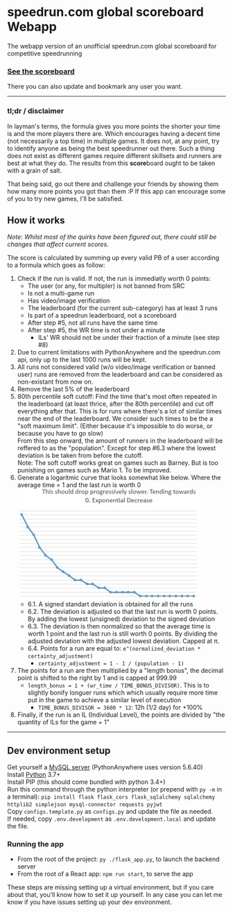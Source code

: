# speedrun.com global scoreboard Webapp

The webapp version of an unofficial speedrun.com global scoreboard for competitive speedrunning

### **[See the scoreboard](https://www.Avasam.dev/)**

There you can also update and bookmark any user you want.

---

### tl;dr / disclaimer

In layman's terms, the formula gives you more points the shorter your time is and the more players there are. Which encourages having a decent time (not necessarily a top time) in multiple games. It does not, at any point, try to identify anyone as being the best speedrunner out there. Such a thing does not exist as different games require different skillsets and runners are best at what they do. The results from this **score**board ought to be taken with a grain of salt.

That being said, go out there and challenge your friends by showing them how many more points you got than them :P If this app can encourage some of you to try new games, I'll be satisfied.

## How it works

*Note: Whilst most of the quirks have been figured out, there could still be changes that affect current scores.*

The score is calculated by summing up every valid PB of a user according to a formula which goes as follow:

1. Check if the run is valid. If not, the run is immediatly worth 0 points:
    - The user (or any, for multipler) is not banned from SRC
    - Is not a multi-game run
    - Has video/image verification
    - The leaderboard (for the current sub-category) has at least 3 runs
    - Is part of a speedrun leaderboard, not a scoreboard
    - After step #5, not all runs have the same time
    - After step #5, the WR time is not under a minute
        - ILs' WR should not be under their fraction of a minute (see step #8)
2. Due to current limitations with PythonAnywhere and the speedrun.com api, only up to the last 1000 runs will be kept.
3. All runs not considered valid (w/o video/image verification or banned user) runs are removed from the leaderboard and can be considered as non-existant from now on.
4. Remove the last 5% of the leaderboard
5. 80th percentile soft cutoff: Find the time that's most often repeated in the leaderboard (at least thrice, after the 80th percentile) and cut off everything after that. This is for runs where there's a lot of similar times near the end of the leaderboard. We consider such times to be the a "soft maximum limit". (Either because it's impossible to do worse, or because you have to go slow)  
From this step onward, the amount of runners in the leaderboard will be reffered to as the "population". Except for step #6.3 where the lowest deviation is be taken from before the cutoff.  
Note: The soft cutoff works great on games such as Barney. But is too punishing on games such as Mario 1. To be improved.
6. Generate a logaritmic curve that looks somewhat like below. Where the average time = 1 and the last run is worth 0  
![Curve Example](/assets/images/Curve%20example.jpg)
    - 6.1. A signed standart deviation is obtained for all the runs
    - 6.2. The deviation is adjusted so that the last run is worth 0 points. By adding the lowest (unsigned) deviation to the signed deviation
    - 6.3. The deviation is then normalized so that the average time is worth 1 point and the last run is still worth 0 points. By dividing the adjusted deviation with the adjusted lowest deviation. Capped at π.
    - 6.4. Points for a run are equal to: `e^(normalized_deviation * certainty_adjustment)`
        - `certainty_adjustment = 1 - 1 / (population - 1)`
7. The points for a run are then multiplied by a "length bonus", the decimal point is shifted to the right by 1 and is capped at 999.99
    - `length_bonus = 1 + (wr_time / TIME_BONUS_DIVISOR)`. This is to slightly bonify longuer runs which which usually require more time put in the game to achieve a similar level of execution
        - `TIME_BONUS_DIVISOR = 3600 * 12`: 12h (1/2 day) for +100%
8. Finally, if the run is an IL (Individual Level), the points are divided by "the quantity of ILs for the game + 1"

---

## Dev environment setup

Get yourself a [MySQL server](https://dev.mysql.com/downloads/mysql/) (PythonAnywhere uses version 5.6.40)  
Install [Python](https://www.python.org/downloads/) 3.7+  
Install PIP (this should come bundled with python 3.4+)  
Run this command through the python interpreter (or prepend with `py -m` in a terminal): `pip install flask flask_cors flask_sqlalchemy sqlalchemy httplib2 simplejson mysql-connector requests pyjwt`  
Copy `configs.template.py` as `configs.py` and update the file as needed.  
If needed, copy `.env.development` as `.env.development.local` and update the file.  

### Running the app

- From the root of the project: `py ./flask_app.py`, to launch the backend server
- From the root of a React app: `npm run start`, to serve the app  

These steps are missing setting up a virtual environment, but if you care about that, you'll know how to set it up yourself. In any case you can let me know if you have issues setting up your dev environment.
